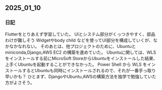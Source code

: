 ## 2025_01_10

### 日記
Flutterをとりあえず学習していた。
UIとシステム部分がくっつきやすく、部品わけが難しそう
Widgetやbody child などを使ってUI部分を構成していくが、なかなかなれない。
そのあとは、他プロジェクトのために、Ubuntuとminiconda,Django,AWS EC2 の構築を進めていた。
Ubuntuに関しては、WLSをインストールする前にMicroSoft StoreからUbuntuをインストールした結果、上手くUbuntuを起動することができなかった。
Power Shell から WLS をインストールするとUbuntuも同時にインストールされるので、それが一番手っ取り早いかも？
ひとまず、DjangoやUbuntu,AWSの構築方法を独学で勉強していた方がよさそう。

